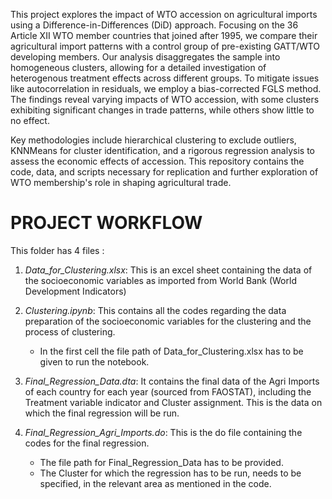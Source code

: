 This project explores the impact of WTO accession on agricultural imports using a Difference-in-Differences (DiD) approach. Focusing on the 36 Article XII WTO member countries that joined after 1995, we compare their agricultural import patterns with a control group of pre-existing GATT/WTO developing members. Our analysis disaggregates the sample into homogeneous clusters, allowing for a detailed investigation of heterogenous treatment effects across different groups. To mitigate issues like autocorrelation in residuals, we employ a bias-corrected FGLS method. The findings reveal varying impacts of WTO accession, with some clusters exhibiting significant changes in trade patterns, while others show little to no effect.

Key methodologies include hierarchical clustering to exclude outliers, KNNMeans for cluster identification, and a rigorous regression analysis to assess the economic effects of accession. This repository contains the code, data, and scripts necessary for replication and further exploration of WTO membership's role in shaping agricultural trade.

#  PROJECT WORKFLOW

This folder has 4 files :

1. *Data_for_Clustering.xlsx*: This is an excel sheet containing the data of the socioeconomic variables as imported from World Bank (World Development Indicators)

2. *Clustering.ipynb*: This contains all the codes regarding the data preparation of the socioeconomic variables for the clustering and the process of clustering.
   - In the first cell the file path of Data_for_Clustering.xlsx has to be given to run the notebook.

3. *Final_Regression_Data.dta*: It contains the final data of the Agri Imports of each country for each year (sourced from FAOSTAT), including the Treatment variable indicator and Cluster assignment. This is the data on which the final regression will be run.

4. *Final_Regression_Agri_Imports.do*: This is the do file containing the codes for the final regression.
   - The file path for Final_Regression_Data has to be provided.
   - The Cluster for which the regression has to be run, needs to be specified, in the relevant area as mentioned in the code.
